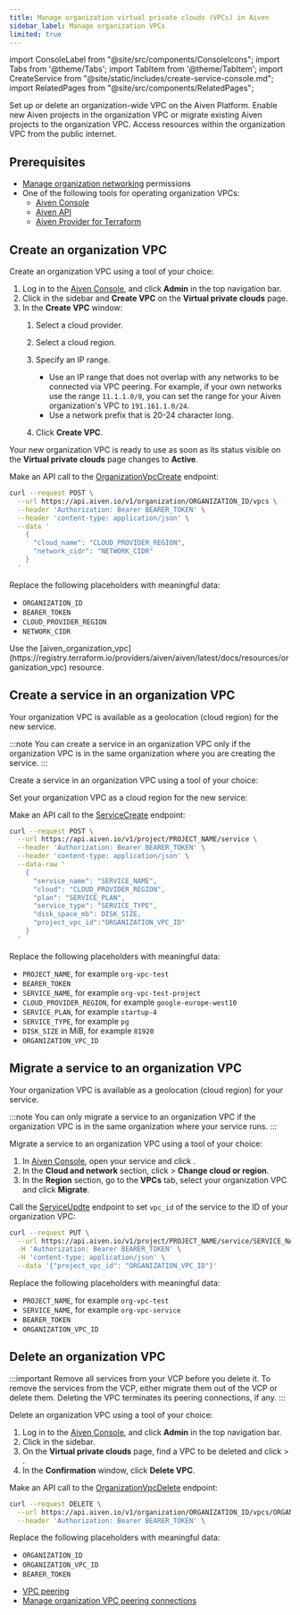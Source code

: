 ```yaml
---
title: Manage organization virtual private clouds (VPCs) in Aiven
sidebar_label: Manage organization VPCs
limited: true
---
```


import ConsoleLabel from "@site/src/components/ConsoleIcons";
import Tabs from '@theme/Tabs';
import TabItem from '@theme/TabItem';
import CreateService from "@site/static/includes/create-service-console.md";
import RelatedPages from "@site/src/components/RelatedPages";

Set up or delete an organization-wide VPC on the Aiven Platform. Enable new Aiven projects in the organization VPC or migrate existing Aiven projects to the organization VPC. Access resources within the organization VPC from the public internet.

## Prerequisites

- [Manage organization networking](/docs/platform/concepts/permissions#organization-permissions)
  permissions
- One of the following tools for operating organization VPCs:
  - [Aiven Console](https://console.aiven.io/)
    <!-- [Aiven CLI](/docs/tools/cli) -->
  - [Aiven API](/docs/tools/api)
  - [Aiven Provider for Terraform](/docs/tools/terraform)

## Create an organization VPC

Create an organization VPC using a tool of your choice:

<Tabs groupId="group1">
<TabItem value="console" label="Aiven Console" default>

1. Log in to the [Aiven Console](https://console.aiven.io/), and click **Admin** in the
   top navigation bar.
1. Click <ConsoleLabel name="vpcs"/> in the sidebar and **Create VPC** on the
   **Virtual private clouds** page.
1. In the **Create VPC** window:
   1. Select a cloud provider.
   1. Select a cloud region.
   1. Specify an IP range.

      - Use an IP range that does not overlap with any networks to be connected via VPC
        peering. For example, if your own networks use the range `11.1.1.0/8`, you can set
        the range for your Aiven organization's VPC to `191.161.1.0/24`.
      - Use a network prefix that is 20-24 character long.

   1. Click **Create VPC**.

Your new organization VPC is ready to use as soon as its status visible on the
**Virtual private clouds** page changes to **Active**.

</TabItem>
<!--
<TabItem value="cli" label="Aiven CLI">

Run the `avn organization vpc create` command:

```bash
avn organization vpc create         \
  --cloud CLOUD_PROVIDER_REGION     \
  --network-cidr NETWORK_CIDR       \
  --organization-id ORGANIZATION_ID
```

Replace the following:

- `CLOUD_PROVIDER_REGION` with the cloud provider and region to host the VPC, for example
  `aws-eu-west-1`
- `NETWORK_CIDR` with the CIDR block (a range of IP addresses) for the VPC, for example,
  `10.0.0.0/24`
- `ORGANIZATION_ID` with the ID of your Aiven organization where to create the VPC, for
  example, `org1a2b3c4d5e6`

</TabItem>
-->
<TabItem value="api" label="Aiven API">

Make an API call to the
[OrganizationVpcCreate](https://api.aiven.io/doc/#tag/Organization_Vpc/operation/OrganizationVpcCreate)
endpoint:

```bash
curl --request POST \
  --url https://api.aiven.io/v1/organization/ORGANIZATION_ID/vpcs \
  --header 'Authorization: Bearer BEARER_TOKEN' \
  --header 'content-type: application/json' \
  --data '
    {
      "cloud_name": "CLOUD_PROVIDER_REGION",
      "network_cidr": "NETWORK_CIDR"
    }
  '
```

Replace the following placeholders with meaningful data:

- `ORGANIZATION_ID`
- `BEARER_TOKEN`
- `CLOUD_PROVIDER_REGION`
- `NETWORK_CIDR`

</TabItem>
<TabItem value="tf" label="Aiven Provider for Terraform">
Use the
[aiven_organization_vpc](https://registry.terraform.io/providers/aiven/aiven/latest/docs/resources/organization_vpc)
resource.
</TabItem>
</Tabs>

## Create a service in an organization VPC

Your organization VPC is available as a geolocation (cloud region) for the new service.

:::note
You can create a service in an organization VPC only if the organization VPC is in the
same organization where you are creating the service.
:::

Create a service in an organization VPC using a tool of your choice:

<Tabs groupId="group1">
<TabItem value="console" label="Aiven Console" default>

Set your organization VPC as a cloud region for the new service:

<CreateService />

</TabItem>
<!--
<TabItem value="cli" label="Aiven CLI">

Run [avn service create](/docs/tools/cli/service-cli#avn-cli-service-create):

```bash
avn service create SERVICE_NAME        \
  --project PROJECT_NAME               \
  --project-vpc-id ORGANIZATION_VPC_ID \
  --type SERVICE_TYPE                  \
  --plan SERVICE_PLAN                  \
  --cloud CLOUD_PROVIDER_REGION
```

Replace the following:

- `SERVICE_NAME` with the name of the service to be created, for example,
  `pg-vpc-test`
- `PROJECT_NAME` with the name of the project where to create the service, for example,
  `pj-test`
- `ORGANIZATION_VPC_ID` with the ID of your organization VPC, for example,
  `12345678-1a2b-3c4d-5f6g-1a2b3c4d5e6f`
- `SERVICE_TYPE` with the type of the service to be created, for example, `pg`
- `SERVICE_PLAN` with the plan of the service to be created, for example, `hobbyist`
- `CLOUD_PROVIDER_REGION` with the cloud provider and region to host the service to be
  created, for example `aws-eu-west-1`

</TabItem>
-->
<TabItem value="api" label="Aiven API">

Make an API call to the
[ServiceCreate](https://api.aiven.io/doc/#tag/Service/operation/ServiceCreate)
endpoint:

```bash {12}
curl --request POST \
  --url https://api.aiven.io/v1/project/PROJECT_NAME/service \
  --header 'Authorization: Bearer BEARER_TOKEN' \
  --header 'content-type: application/json' \
  --data-raw '
    {
      "service_name": "SERVICE_NAME",
      "cloud": "CLOUD_PROVIDER_REGION",
      "plan": "SERVICE_PLAN",
      "service_type": "SERVICE_TYPE",
      "disk_space_mb": DISK_SIZE,
      "project_vpc_id":"ORGANIZATION_VPC_ID"
    }
  '
```

Replace the following placeholders with meaningful data:

- `PROJECT_NAME`, for example `org-vpc-test`
- `BEARER_TOKEN`
- `SERVICE_NAME`, for example `org-vpc-test-project`
- `CLOUD_PROVIDER_REGION`, for example `google-europe-west10`
- `SERVICE_PLAN`, for example `startup-4`
- `SERVICE_TYPE`, for example `pg`
- `DISK_SIZE` in MiB, for example `81920`
- `ORGANIZATION_VPC_ID`

</TabItem>
</Tabs>

## Migrate a service to an organization VPC

Your organization VPC is available as a geolocation (cloud region) for your service.

:::note
You can only migrate a service to an organization VPC if the organization VPC is in the
same organization where your service runs.
:::

Migrate a service to an organization VPC using a tool of your choice:

<Tabs groupId="group1">
<TabItem value="console" label="Aiven Console" default>

1. In [Aiven Console](https://console.aiven.io/), open your service and click
   <ConsoleLabel name="Service settings"/>.
1. In the **Cloud and network** section, click <ConsoleLabel name="actions"/> >
   **Change cloud or region**.
1. In the **Region** section, go to the **VPCs** tab, select your organization VPC and
   click **Migrate**.

</TabItem>
<!--
<TabItem value="cli" label="Aiven CLI">

Run [avn service update](/docs/tools/cli/service-cli#avn-cli-service-update):

```bash
avn service update SERVICE_NAME \
  --project-vpc-id ORGANIZATION_VPC_ID
```

Replace the following:

- `SERVICE_NAME` with the name of the service to be migrated, for example,
  `pg-test`
- `ORGANIZATION_VPC_ID` with the ID of your organization VPC where to migrate the service,
  for example, `12345678-1a2b-3c4d-5f6g-1a2b3c4d5e6f`

</TabItem>
-->
<TabItem value="api" label="Aiven API">

Call the [ServiceUpdte](https://api.aiven.io/doc/#tag/Service/operation/ServiceUpdate)
endpoint to set `vpc_id` of the service to the ID of your organization VPC:

```bash {5}
curl --request PUT \
  --url https://api.aiven.io/v1/project/PROJECT_NAME/service/SERVICE_NAME \
  -H 'Authorization: Bearer BEARER_TOKEN' \
  -H 'content-type: application/json' \
  --data '{"project_vpc_id": "ORGANIZATION_VPC_ID"}'
```

Replace the following placeholders with meaningful data:

- `PROJECT_NAME`, for example `org-vpc-test`
- `SERVICE_NAME`, for example `org-vpc-service`
- `BEARER_TOKEN`
- `ORGANIZATION_VPC_ID`

</TabItem>
</Tabs>

## Delete an organization VPC

:::important
Remove all services from your VCP before you delete it. To remove the services from the VCP,
either migrate them out of the VCP or delete them. Deleting the VPC terminates its peering
connections, if any.
:::

Delete an organization VPC using a tool of your choice:

<Tabs groupId="group1">
<TabItem value="console" label="Aiven Console" default>

1. Log in to the [Aiven Console](https://console.aiven.io/), and click **Admin** in the
   top navigation bar.
1. Click <ConsoleLabel name="vpcs"/> in the sidebar.
1. On the **Virtual private clouds** page, find a VPC to be deleted and click
   <ConsoleLabel name="actions"/> > <ConsoleLabel name="delete"/>.
1. In the **Confirmation** window, click **Delete VPC**.

</TabItem>
<!--
<TabItem value="cli" label="Aiven CLI">

Run the `avn organization vpc delete` command:

```bash
avn organization vpc delete                     \
  --organization-id ORGANIZATION_ID             \
  --project-vpc-id ORGANIZATION_VPC_ID
```

Replace the following:

- `ORGANIZATION_ID` with the ID of your Aiven organization, for example, `org1a2b3c4d5e6`
- `ORGANIZATION_VPC_ID` with the ID of your Aiven organization VPC, for example,
  `12345678-1a2b-3c4d-5f6g-1a2b3c4d5e6f`

</TabItem>
-->
<TabItem value="api" label="Aiven API">

Make an API call to the
[OrganizationVpcDelete](https://api.aiven.io/doc/#tag/Organization_Vpc/operation/OrganizationVpcDelete)
endpoint:

```bash
curl --request DELETE \
  --url https://api.aiven.io/v1/organization/ORGANIZATION_ID/vpcs/ORGANIZATION_VPC_ID \
  --header 'Authorization: Bearer BEARER_TOKEN' \
```

Replace the following placeholders with meaningful data:

- `ORGANIZATION_ID`
- `ORGANIZATION_VPC_ID`
- `BEARER_TOKEN`

</TabItem>

</Tabs>

<RelatedPages/>

- [VPC peering](/docs/platform/howto/list-vpc-peering)
- [Manage organization VPC peering connections](/docs/platform/howto/manage-org-vpc-peering-aws)

